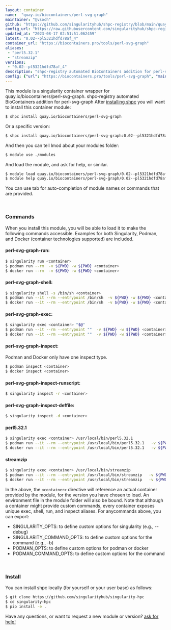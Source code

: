 ```yaml
---
layout: container
name:  "quay.io/biocontainers/perl-svg-graph"
maintainer: "@vsoch"
github: "https://github.com/singularityhub/shpc-registry/blob/main/quay.io/biocontainers/perl-svg-graph/container.yaml"
config_url: "https://raw.githubusercontent.com/singularityhub/shpc-registry/main/quay.io/biocontainers/perl-svg-graph/container.yaml"
updated_at: "2023-08-17 02:51:51.062459"
latest: "0.02--pl5321hdfd78af_4"
container_url: "https://biocontainers.pro/tools/perl-svg-graph"
aliases:
 - "perl5.32.1"
 - "streamzip"
versions:
 - "0.02--pl5321hdfd78af_4"
description: "shpc-registry automated BioContainers addition for perl-svg-graph"
config: {"url": "https://biocontainers.pro/tools/perl-svg-graph", "maintainer": "@vsoch", "description": "shpc-registry automated BioContainers addition for perl-svg-graph", "latest": {"0.02--pl5321hdfd78af_4": "sha256:9c16a1d64c525fc66a1e274854df3029b6c9ef3308d025b7a092e94615b9a511"}, "tags": {"0.02--pl5321hdfd78af_4": "sha256:9c16a1d64c525fc66a1e274854df3029b6c9ef3308d025b7a092e94615b9a511"}, "docker": "quay.io/biocontainers/perl-svg-graph", "aliases": {"perl5.32.1": "/usr/local/bin/perl5.32.1", "streamzip": "/usr/local/bin/streamzip"}}
---
```


This module is a singularity container wrapper for quay.io/biocontainers/perl-svg-graph.
shpc-registry automated BioContainers addition for perl-svg-graph
After [installing shpc](#install) you will want to install this container module:


```bash
$ shpc install quay.io/biocontainers/perl-svg-graph
```

Or a specific version:

```bash
$ shpc install quay.io/biocontainers/perl-svg-graph:0.02--pl5321hdfd78af_4
```

And then you can tell lmod about your modules folder:

```bash
$ module use ./modules
```

And load the module, and ask for help, or similar.

```bash
$ module load quay.io/biocontainers/perl-svg-graph/0.02--pl5321hdfd78af_4
$ module help quay.io/biocontainers/perl-svg-graph/0.02--pl5321hdfd78af_4
```

You can use tab for auto-completion of module names or commands that are provided.

<br>

### Commands

When you install this module, you will be able to load it to make the following commands accessible.
Examples for both Singularity, Podman, and Docker (container technologies supported) are included.

#### perl-svg-graph-run:

```bash
$ singularity run <container>
$ podman run --rm  -v ${PWD} -w ${PWD} <container>
$ docker run --rm  -v ${PWD} -w ${PWD} <container>
```

#### perl-svg-graph-shell:

```bash
$ singularity shell -s /bin/sh <container>
$ podman run --it --rm --entrypoint /bin/sh  -v ${PWD} -w ${PWD} <container>
$ docker run --it --rm --entrypoint /bin/sh  -v ${PWD} -w ${PWD} <container>
```

#### perl-svg-graph-exec:

```bash
$ singularity exec <container> "$@"
$ podman run --it --rm --entrypoint ""  -v ${PWD} -w ${PWD} <container> "$@"
$ docker run --it --rm --entrypoint ""  -v ${PWD} -w ${PWD} <container> "$@"
```

#### perl-svg-graph-inspect:

Podman and Docker only have one inspect type.

```bash
$ podman inspect <container>
$ docker inspect <container>
```

#### perl-svg-graph-inspect-runscript:

```bash
$ singularity inspect -r <container>
```

#### perl-svg-graph-inspect-deffile:

```bash
$ singularity inspect -d <container>
```


#### perl5.32.1

```bash
$ singularity exec <container> /usr/local/bin/perl5.32.1
$ podman run --it --rm --entrypoint /usr/local/bin/perl5.32.1   -v ${PWD} -w ${PWD} <container> -c " $@"
$ docker run --it --rm --entrypoint /usr/local/bin/perl5.32.1   -v ${PWD} -w ${PWD} <container> -c " $@"
```


#### streamzip

```bash
$ singularity exec <container> /usr/local/bin/streamzip
$ podman run --it --rm --entrypoint /usr/local/bin/streamzip   -v ${PWD} -w ${PWD} <container> -c " $@"
$ docker run --it --rm --entrypoint /usr/local/bin/streamzip   -v ${PWD} -w ${PWD} <container> -c " $@"
```



In the above, the `<container>` directive will reference an actual container provided
by the module, for the version you have chosen to load. An environment file in the
module folder will also be bound. Note that although a container
might provide custom commands, every container exposes unique exec, shell, run, and
inspect aliases. For anycommands above, you can export:

 - SINGULARITY_OPTS: to define custom options for singularity (e.g., --debug)
 - SINGULARITY_COMMAND_OPTS: to define custom options for the command (e.g., -b)
 - PODMAN_OPTS: to define custom options for podman or docker
 - PODMAN_COMMAND_OPTS: to define custom options for the command

<br>

### Install

You can install shpc locally (for yourself or your user base) as follows:

```bash
$ git clone https://github.com/singularityhub/singularity-hpc
$ cd singularity-hpc
$ pip install -e .
```

Have any questions, or want to request a new module or version? [ask for help!](https://github.com/singularityhub/singularity-hpc/issues)